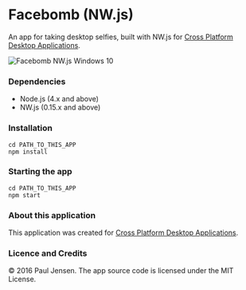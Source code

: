 # Facebomb (NW.js)

An app for taking desktop selfies, built with NW.js for [Cross Platform Desktop Applications](https://manning.com/books/cross-platform-desktop-applications).

![Facebomb NW.js Windows 10](https://raw.githubusercontent.com/paulbjensen/cross-platform-desktop-applications/master/app-screenshots/chapter-08/facebomb-nwjs-windows.png)

### Dependencies

- Node.js (4.x and above)
- NW.js (0.15.x and above)

### Installation

```
cd PATH_TO_THIS_APP
npm install
```

### Starting the app

```
cd PATH_TO_THIS_APP
npm start
```

### About this application

This application was created for [Cross Platform Desktop Applications](https://manning.com/books/cross-platform-desktop-applications).

### Licence and Credits

&copy; 2016 Paul Jensen. The app source code is licensed under the MIT License.
